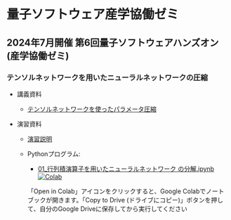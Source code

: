 # 量子ソフトウェア産学協働ゼミ

## 2024年7月開催 第6回量子ソフトウェアハンズオン(産学協働ゼミ)

### テンソルネットワークを用いたニューラルネットワークの圧縮

* 講義資料
  * [テンソルネットワークを使ったパラメータ圧縮](tensor-network.pdf)

* 演習資料
  * [演習説明](00_演習説明.pdf)
  * Pythonプログラム:
      * [01\_行列積演算子を用いたニューラルネットワーク の分解.ipynb ![Colab](https://colab.research.google.com/assets/colab-badge.svg)](https://colab.research.google.com/github/utokyo-qsw/joint-seminar/blob/main/202407/01_%E8%A1%8C%E5%88%97%E7%A9%8D%E6%BC%94%E7%AE%97%E5%AD%90%E3%82%92%E7%94%A8%E3%81%84%E3%81%9F%E3%83%8B%E3%83%A5%E3%83%BC%E3%83%A9%E3%83%AB%E3%83%8D%E3%83%83%E3%83%88%E3%83%AF%E3%83%BC%E3%82%AF%E3%81%AE%E5%88%86%E8%A7%A3.ipynb)
 
    「Open in Colab」アイコンをクリックすると、Google Colabでノートブックが開きます。「Copy to  Drive (ドライブにコピー)」ボタンを押して、自分のGoogle Driveに保存してから実行してください
